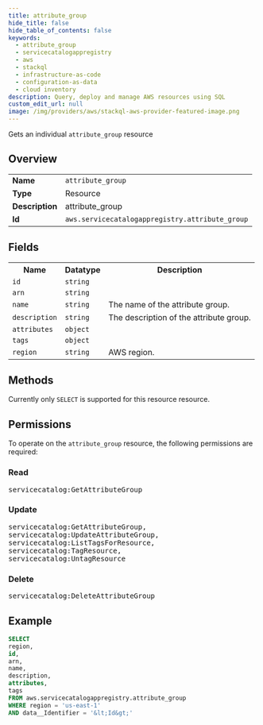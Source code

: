 ```yaml
---
title: attribute_group
hide_title: false
hide_table_of_contents: false
keywords:
  - attribute_group
  - servicecatalogappregistry
  - aws
  - stackql
  - infrastructure-as-code
  - configuration-as-data
  - cloud inventory
description: Query, deploy and manage AWS resources using SQL
custom_edit_url: null
image: /img/providers/aws/stackql-aws-provider-featured-image.png
---
```

Gets an individual <code>attribute_group</code> resource

## Overview
<table><tbody>
<tr><td><b>Name</b></td><td><code>attribute_group</code></td></tr>
<tr><td><b>Type</b></td><td>Resource</td></tr>
<tr><td><b>Description</b></td><td>attribute_group</td></tr>
<tr><td><b>Id</b></td><td><code>aws.servicecatalogappregistry.attribute_group</code></td></tr>
</tbody></table>

## Fields
<table><tbody>
<tr><th>Name</th><th>Datatype</th><th>Description</th></tr>
<tr><td><code>id</code></td><td><code>string</code></td><td></td></tr>
<tr><td><code>arn</code></td><td><code>string</code></td><td></td></tr>
<tr><td><code>name</code></td><td><code>string</code></td><td>The name of the attribute group. </td></tr>
<tr><td><code>description</code></td><td><code>string</code></td><td>The description of the attribute group. </td></tr>
<tr><td><code>attributes</code></td><td><code>object</code></td><td></td></tr>
<tr><td><code>tags</code></td><td><code>object</code></td><td></td></tr>
<tr><td><code>region</code></td><td><code>string</code></td><td>AWS region.</td></tr>

</tbody></table>

## Methods
Currently only <code>SELECT</code> is supported for this resource resource.

## Permissions

To operate on the <code>attribute_group</code> resource, the following permissions are required:

### Read
<pre>
servicecatalog:GetAttributeGroup</pre>

### Update
<pre>
servicecatalog:GetAttributeGroup,
servicecatalog:UpdateAttributeGroup,
servicecatalog:ListTagsForResource,
servicecatalog:TagResource,
servicecatalog:UntagResource</pre>

### Delete
<pre>
servicecatalog:DeleteAttributeGroup</pre>


## Example
```sql
SELECT
region,
id,
arn,
name,
description,
attributes,
tags
FROM aws.servicecatalogappregistry.attribute_group
WHERE region = 'us-east-1'
AND data__Identifier = '&lt;Id&gt;'
```
